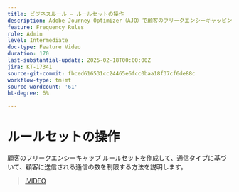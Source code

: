 ```yaml
---
title: ビジネスルール – ルールセットの操作
description: Adobe Journey Optimizer（AJO）で顧客のフリークエンシーキャッピングルールセットを作成して、通信タイプに基づいて顧客に送信される通信の数を制限する方法を説明します。
feature: Frequency Rules
role: Admin
level: Intermediate
doc-type: Feature Video
duration: 170
last-substantial-update: 2025-02-18T00:00:00Z
jira: KT-17341
source-git-commit: fbced616531cc24465e6fcc0baa18f37cf6de88c
workflow-type: tm+mt
source-wordcount: '61'
ht-degree: 6%

---
```



# ルールセットの操作

顧客のフリークエンシーキャップ ルールセットを作成して、通信タイプに基づいて、顧客に送信される通信の数を制限する方法を説明します。

>[!VIDEO](https://video.tv.adobe.com/v/3435531/?learn=on&enablevpops)
